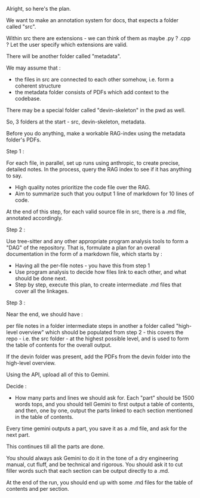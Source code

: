 Alright, so here's the plan.

We want to make an annotation system for docs, that expects a folder called "src".

Within src there are extensions - we can think of them as maybe .py ? .cpp ? Let the user specify which extensions are valid.

There will be another folder called "metadata".

We may assume that : 

- the files in src are connected to each other somehow, i.e. form a coherent structure
- the metadata folder consists of PDFs which add context to the codebase.

There may be a special folder called "devin-skeleton" in the pwd as well.

So, 3 folders at the start - src, devin-skeleton, metadata.

Before you do anything, make a workable RAG-index using the metadata folder's PDFs.

Step 1 :

For each file, in parallel, set up runs using anthropic, to create precise, detailed notes. In the process, query the RAG index to see if it has anything to say.

- High quality notes prioritize the code file over the RAG.
- Aim to summarize such that you output 1 line of markdown for 10 lines of code.

At the end of this step, for each valid source file in src, there is a .md file, annotated accordingly.

Step 2 : 

Use tree-sitter and any other appropriate program analysis tools to form a "DAG" of the repository. That is, formulate a plan for an overall documentation in the form of a markdown file, which starts by :

- Having all the per-file notes - you have this from step 1 
- Use program analysis to decide how files link to each other, and what should be done next.
- Step by step, execute this plan, to create intermediate .md files that cover all the linkages.

Step 3 : 

Near the end, we should have :

per file notes in a folder
intermediate steps in another
a folder called "high-level overview" which should be populated from step 2 - this covers the repo - i.e. the src folder - at the highest possible level, and is used to form the table of contents for the overall output.

If the devin folder was present, add the PDFs from the devin folder into the high-level overview.

Using the API, upload all of this to Gemini.

Decide : 

- How many parts and lines we should ask for. Each "part" should be 1500 words tops, and you should tell Gemini to first output a table of contents, and then, one by one, output the parts linked to each section mentioned in the table of contents.

Every time gemini outputs a part, you save it as a .md file, and ask for the next part.

This continues till all the parts are done.

You should always ask Gemini to do it in the tone of a dry engineering manual, cut fluff, and be technical and rigorous. You should ask it to cut filler words such that each section can be output directly to a .md.

At the end of the run, you should end up with some .md files for the table of contents and per section. 